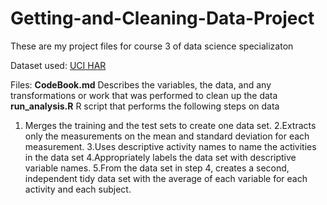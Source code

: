 # Getting-and-Cleaning-Data-Project
These are my project files for course 3 of data science specializaton

Dataset used:
[UCI HAR](https://d396qusza40orc.cloudfront.net/getdata%2Fprojectfiles%2FUCI%20HAR%20Dataset.zip)

Files:
**CodeBook.md** Describes the variables, the data, and any transformations or work that was performed to clean up the data
**run_analysis.R** R script that performs the following steps on data
1. Merges the training and the test sets to create one data set.
2.Extracts only the measurements on the mean and standard deviation for each measurement.
3.Uses descriptive activity names to name the activities in the data set
4.Appropriately labels the data set with descriptive variable names.
5.From the data set in step 4, creates a second, independent tidy data set with the average of each variable for each activity and each subject.
